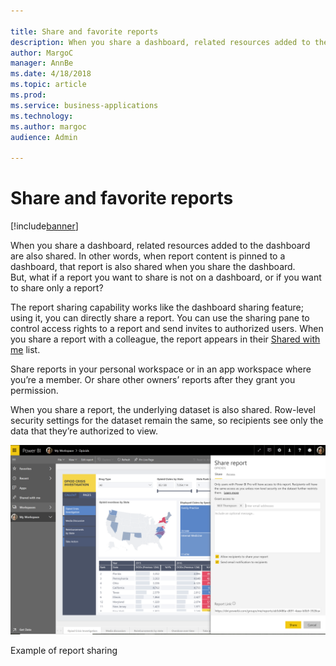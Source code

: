 ```yaml
---

title: Share and favorite reports
description: When you share a dashboard, related resources added to the dashboard are also shared.
author: MargoC
manager: AnnBe
ms.date: 4/18/2018
ms.topic: article
ms.prod: 
ms.service: business-applications
ms.technology: 
ms.author: margoc
audience: Admin

---
```

#  Share and favorite reports




[!include[banner](../../includes/banner.md)]

When you share a dashboard, related resources added to the dashboard are also
shared. In other words, when report content is pinned to a dashboard, that
report is also shared when you share the dashboard. But, what if a report you
want to share is not on a dashboard, or if you want to share only a report?

The report sharing capability works like the dashboard sharing feature; using
it, you can directly share a report. You can use the sharing pane to control
access rights to a report and send invites to authorized users. When you share a
report with a colleague, the report appears in their [Shared with
me](https://docs.microsoft.com/en-us/power-bi/service-shared-with-me) list.

Share reports in your personal workspace or in an app workspace where you’re a
member. Or share other owners’ reports after they grant you permission.

When you share a report, the underlying dataset is also shared. Row-level
security settings for the dataset remain the same, so recipients see only the
data that they’re authorized to view.

![A screenshot example of report sharing](media/share-favorite-reports-1.png "A screenshot example of report sharing")

Example of report sharing
